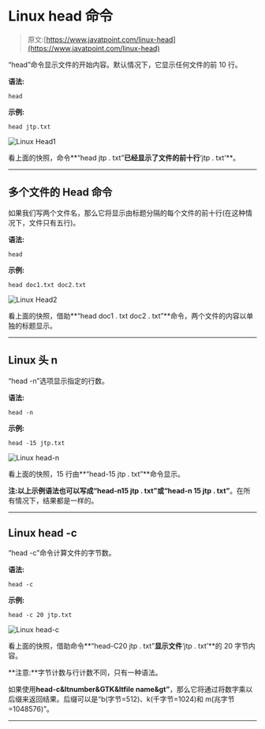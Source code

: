 # Linux head 命令

> 原文:[https://www.javatpoint.com/linux-head](https://www.javatpoint.com/linux-head)

“head”命令显示文件的开始内容。默认情况下，它显示任何文件的前 10 行。

**语法:**

```
head 
```

**示例:**

```
head jtp.txt

```

![Linux Head1](../Images/fc4c5b5154a0729cd72872efc3c5ec74.png)

看上面的快照，命令**“head jtp . txt”**已经显示了文件的前十行**‘jtp . txt’**。

* * *

## 多个文件的 Head 命令

如果我们写两个文件名，那么它将显示由标题分隔的每个文件的前十行(在这种情况下，文件只有五行)。

**语法:**

```
head 
```

**示例:**

```
head doc1.txt doc2.txt

```

![Linux Head2](../Images/6e08a62110f836d31135343ceb379e4f.png)

看上面的快照，借助**“head doc1 . txt doc2 . txt”**命令，两个文件的内容以单独的标题显示。

* * *

## Linux 头 n

“head -n”选项显示指定的行数。

**语法:**

```
head -n 
```

**示例:**

```
head -15 jtp.txt

```

![Linux head-n](../Images/2eec469f11962f56c0e64872d849bdbd.png)

看上面的快照，15 行由**“head-15 jtp . txt”**命令显示。

**注:**以上示例语法也可以写成**“head-n15 jtp . txt”**或**“head-n 15 jtp . txt”**。在所有情况下，结果都是一样的。

* * *

## Linux head -c

“head -c”命令计算文件的字节数。

**语法:**

```
head -c 
```

**示例:**

```
head -c 20 jtp.txt

```

![Linux head-c](../Images/dd32d8444d8e0466144e13cf0eaa1e92.png)

看上面的快照，借助命令**“head-C20 jtp . txt”**显示文件**‘jtp . txt’**的 20 字节内容。

**注意:**字节计数与行计数不同，只有一种语法。

如果使用**head-c&ltnumber&GTK&ltfile name&gt”**，那么它将通过将数字乘以后缀来返回结果。后缀可以是“b(字节=512)、k(千字节=1024)和 m(兆字节=1048576)”。

* * *